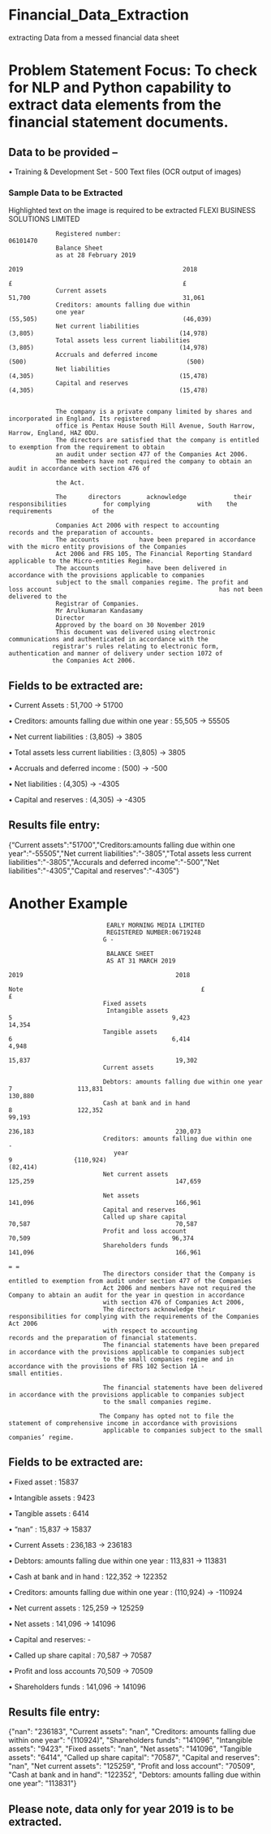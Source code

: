# Financial_Data_Extraction
extracting Data from a messed financial data sheet
# Problem Statement Focus: To check for NLP and Python capability to extract data elements from the financial statement documents.

## Data to be provided – 
•	Training & Development Set - 500 Text files (OCR output of images)
	
### Sample Data to be Extracted
Highlighted text on the image is required to be extracted
                 FLEXI BUSINESS SOLUTIONS LIMITED   
                 
                 Registered number:                                                      06101470
                 Balance Sheet
                 as at 28 February 2019
                                                                                                                         2019                                            2018
                                                                                                                               £                                               £
                 Current assets                                                                 51,700                                          31,061
                 Creditors: amounts falling due within
                 one year                                                                     (55,505)                                        (46,039)
                 Net current liabilities                                                                             (3,805)                                        (14,978)
                 Total assets less current liabilities                                                               (3,805)                                        (14,978)
                 Accruals and deferred income                                                                           (500)                                            (500)
                 Net liabilities                                                                                     (4,305)                                        (15,478)
                 Capital and reserves                                                                                (4,305)                                        (15,478)


                 The company is a private company limited by shares and incorporated in England. Its registered
                 office is Pentax House South Hill Avenue, South Harrow, Harrow, England, HAZ 0DU.
                 The directors are satisfied that the company is entitled to exemption from the requirement to obtain
                 an audit under section 477 of the Companies Act 2006.
                 The members have not required the company to obtain an audit in accordance with section 476 of
                 
                 the Act.
                 
                 The      directors       acknowledge             their    responsibilities          for complying             with    the     requirements           of the
                 
                 Companies Act 2006 with respect to accounting                                records and the preparation of accounts.                                                                                                                           
                 The accounts           have been prepared in accordance with the micro entity provisions of the Companies                                                                                                                          
                 Act 2006 and FRS 105, The Financial Reporting Standard applicable to the Micro-entities Regime.                                                                                                                        
                 The accounts             have been delivered in accordance with the provisions applicable to companies                                                                                                                             
                 subject to the small companies regime. The profit and loss account                                              has not been delivered to the                                                                                                                          
                 Registrar of Companies.                                                                                                                                         
                 Mr Arulkumaran Kandasamy                                                                                                                                         
                 Director                                                                                                                                                                                                                                                                                                         
                 Approved by the board on 30 November 2019                                                                                                                       
                 This document was delivered using electronic communications and authenticated in accordance with the                                                                                                      
                registrar's rules relating to electronic form, authentication and manner of delivery under section 1072 of                                                                                                   
                the Companies Act 2006.                                                                                                                                                                                                                                                                                                                                                                                                                                                                                                                    
## Fields to be extracted are:

•	Current Assets : 51,700 -> 51700

•	Creditors: amounts falling due within one year : 55,505 -> 55505

•	Net current liabilities : (3,805) -> 3805

•	Total assets less current liabilities : (3,805) -> 3805

•	Accruals and deferred income : (500) -> -500

•	Net liabilities : (4,305) -> -4305

•	Capital and reserves : (4,305) -> -4305

## Results file entry:
{“Current assets":"51700","Creditors:amounts falling due within one year":"-55505","Net current liabilities":"-3805","Total assets less current liabilities":"-3805","Accurals and deferred income":"-500","Net liabilities":"-4305","Capital and reserves":"-4305"}


# Another Example


                               EARLY MORNING MEDIA LIMITED
                               REGISTERED NUMBER:06719248
                              G -

                               BALANCE SHEET
                               AS AT 31 MARCH 2019                                                                                                                                                                                                                                                                                                                 
                                                                                                                                                          2019                                          2018                                                                                                                                                                                                                                                                                                                                                                                                                                                                                                                
                                                                                                       Note                                                 £                                            £                                                                                                                                                                                                                                                                                                                                                                                                                                                                                                                    
                              Fixed assets
                               Intangible assets                                                        5                                            9,423                                       14,354
                              Tangible assets                                                           6                                            6,414                                         4,948
                                                                                                                                                   15,837                                        19,302
                              Current assets

                              Debtors: amounts falling due within one year                             7                  113,831                                       130,880
                              Cash at bank and in hand                                                 8                  122,352                                         99,193
                                                                                                                          236,183                                       230,073
                              Creditors: amounts falling due within one                                                                                                                     -
                                 year                                                                  9                 {110,924)                                       (82,414)
                              Net current assets                                                                                                 125,259                                       147,659

                              Net assets                                                                                                         141,096                                       166,961
                              Capital and reserves
                              Called up share capital                                                                                              70,587                                        70,587
                              Profit and loss account                                                                                              70,509                                       96,374
                              Shareholders funds                                                                                                 141,096                                       166,961
                                                                                                                                                                                        = =
                              The directors consider that the Company is entitled to exemption from audit under section 477 of the Companies
                              Act 2006 and members have not required the Company to abtain an audit for the year in question in accordance
                              with section 476 of Companies Act 2006,
                              The directors acknowledge their responsibilities for complying with the requirements of the Companies Act 2006
                              with respect to accounting                records and the preparation of financial statements.
                              The financial statements have been prepared in accordance with the provisions applicable to companies subject
                              to the small companies regime and in accordance with the provisions of FRS 102 Section 1A -                                                        small entities.

                              The financial statements have been delivered in accordance with the provisions applicable to companies subject
                              to the small companies regime.

                             The Company has opted not to file the statement of comprehensive income in accordance with provisions
                              applicable to companies subject to the small companies’ regime.
                             
## Fields to be extracted are: 
•	Fixed asset :  15837

•	Intangible assets : 9423

•	Tangible assets : 6414

•	“nan” : 15,837 -> 15837

•	Current Assets : 236,183 -> 236183

•	Debtors: amounts falling due within one year : 113,831 -> 113831

•	Cash at bank and in hand : 122,352 -> 122352

•	Creditors: amounts falling due within one year : (110,924) ->  -110924

•	Net current assets : 125,259 → 125259

•	Net assets : 141,096 → 141096

•	Capital and reserves: -

•	Called up share capital : 70,587 -> 70587

•	Profit and loss accounts 70,509 -> 70509

•	Shareholders funds : 141,096 -> 141096

## Results file entry:

{"nan": "236183", "Current assets": "nan", "Creditors: amounts falling due within one year": "{110924)", "Shareholders funds": "141096", "Intangible assets": "9423", "Fixed assets": "nan", "Net assets": "141096", "Tangible assets": "6414", "Called up share capital": "70587", "Capital and reserves": "nan", "Net current assets": "125259", "Profit and loss account": "70509", "Cash at bank and in hand": "122352", "Debtors: amounts falling due within one year": "113831"}


## Please note, data only for year 2019 is to be extracted.

